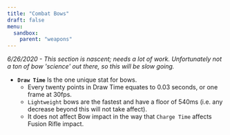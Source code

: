 ```yaml
---
title: "Combat Bows"
draft: false
menu:
  sandbox:
    parent: "weapons"
---
```


*6/26/2020 - This section is nascent; needs a lot of work. Unfortunately not a ton of bow 'science' out there, so this will be slow going.*

* **`Draw Time`** Is the one unique stat for bows.
  * Every twenty points in Draw Time equates to 0.03 seconds, or one frame at 30fps.
  * `Lightweight` bows are the fastest and have a floor of 540ms (i.e. any decrease beyond this will not take affect).
  * It does not affect Bow impact in the way that `Charge Time` affects Fusion Rifle impact.
